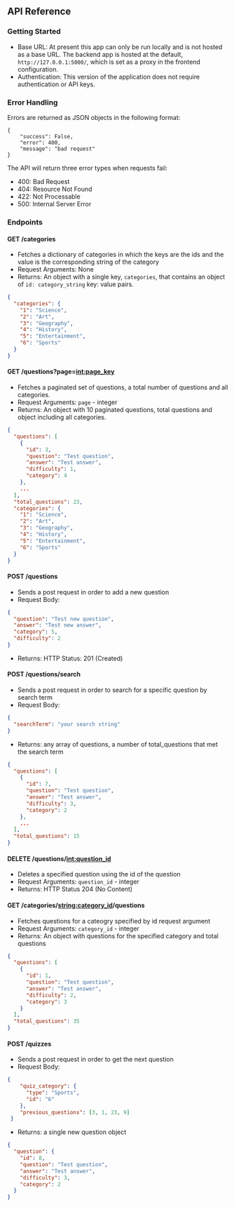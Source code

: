 ## API Reference

### Getting Started
- Base URL: At present this app can only be run locally and is not hosted as a base URL. The backend app is hosted at the default, `http://127.0.0.1:5000/`, which is set as a proxy in the frontend configuration. 
- Authentication: This version of the application does not require authentication or API keys. 

### Error Handling
Errors are returned as JSON objects in the following format:
```
{
    "success": False, 
    "error": 400,
    "message": "bad request"
}
```
The API will return three error types when requests fail:
- 400: Bad Request
- 404: Resource Not Found
- 422: Not Processable 
- 500: Internal Server Error

### Endpoints 

#### GET /categories
- Fetches a dictionary of categories in which the keys are the ids and the value is the corresponding string of the category
- Request Arguments: None
- Returns: An object with a single key, `categories`, that contains an object of `id: category_string` key: value pairs.

```json
{
  "categories": {
    "1": "Science",
    "2": "Art",
    "3": "Geography",
    "4": "History",
    "5": "Entertainment",
    "6": "Sports"
  }
}
```

#### GET /questions?page=<int:page_key>
- Fetches a paginated set of questions, a total number of questions and all 
  categories.
- Request Arguments: `page` - integer
- Returns: An object with 10 paginated questions, total questions and object 
  including all categories.
```json
{
  "questions": [
    {
      "id": 3,
      "question": "Test question",
      "answer": "Test answer",
      "difficulty": 1,
      "category": 4
    },
    ...
  ],
  "total_questions": 23,
  "categories": {
    "1": "Science",
    "2": "Art",
    "3": "Geography",
    "4": "History",
    "5": "Entertainment",
    "6": "Sports"
  }
}
```

#### POST /questions
- Sends a post request in order to add a new question
- Request Body:
```json
{
  "question": "Test new question",
  "answer": "Test new answer",
  "category": 5,
  "difficulty": 2
}
```
- Returns: HTTP Status: 201 (Created)

#### POST /questions/search
- Sends a post request in order to search for a specific question by search term
- Request Body:
```json
{
  "searchTerm": "your search string"
}
```

- Returns: any array of questions, a number of total_questions that met the 
  search term
```json
{
  "questions": [
    {
      "id": 7,
      "question": "Test question",
      "answer": "Test answer",
      "difficulty": 3,
      "category": 2
    },
    ...
  ],
  "total_questions": 15
}
```

#### DELETE /questions/<int:question_id>
- Deletes a specified question using the id of the question
- Request Arguments: `question_id` - integer
- Returns: HTTP Status 204 (No Content)

#### GET /categories/<string:category_id>/questions
- Fetches questions for a cateogry specified by id request argument
- Request Arguments: `category_id` - integer
- Returns: An object with questions for the specified category and total 
  questions
```json
{
  "questions": [
    {
      "id": 1,
      "question": "Test question",
      "answer": "Test answer",
      "difficulty": 2,
      "category": 3
    }
  ],
  "total_questions": 35
}
```

#### POST /quizzes
- Sends a post request in order to get the next question
- Request Body:
```json
{
    "quiz_category": {
      "type": "Sports", 
      "id": "6"
    },
    "previous_questions": [3, 1, 23, 9]
 }
```

- Returns: a single new question object
```json
{
  "question": {
    "id": 8,
    "question": "Test question",
    "answer": "Test answer",
    "difficulty": 3,
    "category": 2
  }
}
```
